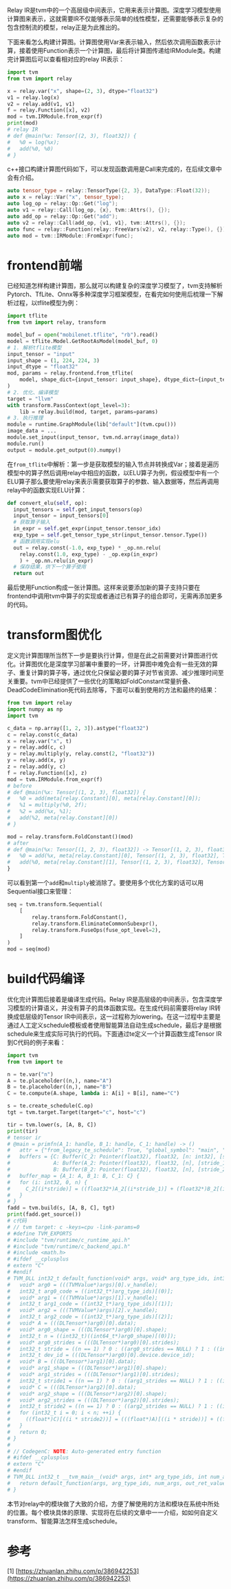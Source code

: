 Relay IR是tvm中的一个高层级中间表示，它用来表示计算图。深度学习模型使用计算图来表示，这就需要IR不仅能够表示简单的线性模型，还需要能够表示复杂的包含控制流的模型，relay正是为此推出的。

下面来看怎么构建计算图。计算图使用Var来表示输入，然后依次调用函数表示计算，接着使用Function表示一个计算图，最后将计算图传递给IRModule类。构建完计算图后可以查看相对应的relay IR表示：

```python
import tvm
from tvm import relay

x = relay.var("x", shape=(2, 3), dtype="float32")
v1 = relay.log(x)
v2 = relay.add(v1, v1)
f = relay.Function([x], v2)
mod = tvm.IRModule.from_expr(f)
print(mod)
# relay IR
# def @main(%x: Tensor[(2, 3), float32]) {
#   %0 = log(%x);
#   add(%0, %0)
# }
```

c++接口构建计算图代码如下，可以发现函数调用是Call来完成的，在后续文章中会有介绍。

```c++
auto tensor_type = relay::TensorType({2, 3}, DataType::Float(32));
auto x = relay::Var("x", tensor_type);
auto log_op = relay::Op::Get("log");
auto v1 = relay::Call(log_op, {x}, tvm::Attrs(), {});
auto add_op = relay::Op::Get("add");
auto v2 = relay::Call(add_op, {v1, v1}, tvm::Attrs(), {});
auto func = relay::Function(relay::FreeVars(v2), v2, relay::Type(), {});
auto mod = tvm::IRModule::FromExpr(func);
```

# frontend前端

已经知道怎样构建计算图，那么就可以构建复杂的深度学习模型了，tvm支持解析Pytorch、TfLite、Onnx等多种深度学习框架模型，在看完如何使用后梳理一下解析过程，以tflite模型为例：

```python
import tflite
from tvm import relay, transform

model_buf = open("mobilenet.tflite", "rb").read()
model = tflite.Model.GetRootAsModel(model_buf, 0)
# 1. 解析tflite模型
input_tensor = "input"
input_shape = (1, 224, 224, 3)
input_dtype = "float32"
mod, params = relay.frontend.from_tflite(
    model, shape_dict={input_tensor: input_shape}, dtype_dict={input_tensor: input_dtype}
)
# 2. 优化、编译模型
target = "llvm"
with transform.PassContext(opt_level=3):
    lib = relay.build(mod, target, params=params)
# 3. 执行推理
module = runtime.GraphModule(lib["default"](tvm.cpu()))
image_data = ...
module.set_input(input_tensor, tvm.nd.array(image_data))
module.run()
output = module.get_output(0).numpy()
```

在`from_tflite`中解析：第一步是获取模型的输入节点并转换成Var；接着是遍历模型中的算子然后调用relay中相应的函数，以ELU算子为例，假设模型中有一个ELU算子那么要使用relay来表示需要获取算子的参数、输入数据等，然后再调用relay中的函数实现ELU计算：

```python
def convert_elu(self, op):
  input_tensors = self.get_input_tensors(op)
  input_tensor = input_tensors[0]
  # 获取算子输入
  in_expr = self.get_expr(input_tensor.tensor_idx)
  exp_type = self.get_tensor_type_str(input_tensor.tensor.Type())
  # 函数调用实现elu
  out = relay.const(-1.0, exp_type) * _op.nn.relu(
    relay.const(1.0, exp_type) - _op.exp(in_expr)
    ) + _op.nn.relu(in_expr)
  # 保存结果，供下一个算子使用
  return out
```

最后使用Function构成一张计算图。这样来说要添加新的算子支持只要在frontend中调用tvm中算子的实现或者通过已有算子的组合即可，无需再添加更多的代码。

# transform图优化

定义完计算图理所当然下一步是要执行计算，但是在此之前需要对计算图进行优化。计算图优化是深度学习部署中重要的一环，计算图中难免会有一些无效的算子、重复计算的算子等，通过优化只保留必要的算子对节省资源、减少推理时间至关重要。tvm中已经提供了一些优化的策略如FoldConstant常量折叠、DeadCodeElimination死代码去除等，下面可以看到使用的方法和最终的结果：

```python
from tvm import relay
import numpy as np
import tvm

c_data = np.array([1, 2, 3]).astype("float32")
c = relay.const(c_data)
x = relay.var("x", t)
y = relay.add(c, c)
y = relay.multiply(y, relay.const(2, "float32"))
y = relay.add(x, y)
z = relay.add(y, c)
f = relay.Function([x], z)
mod = tvm.IRModule.from_expr(f)
# before
# def @main(%x: Tensor[(1, 2, 3), float32]) {
#   %0 = add(meta[relay.Constant][0], meta[relay.Constant][0]);
#   %1 = multiply(%0, 2f);
#   %2 = add(%x, %1);
#   add(%2, meta[relay.Constant][0])
# }

mod = relay.transform.FoldConstant()(mod)
# after
# def @main(%x: Tensor[(1, 2, 3), float32]) -> Tensor[(1, 2, 3), float32] {
#   %0 = add(%x, meta[relay.Constant][0], Tensor[(1, 2, 3), float32], Tensor[(3), float32]);
#   add(%0, meta[relay.Constant][1], Tensor[(1, 2, 3), float32], Tensor[(3), float32])
}
```

可以看到第一个`add`和`multiply`被消除了。要使用多个优化方案的话可以用Sequential接口来管理：

```python
seq = tvm.transform.Sequential(
    [
        relay.transform.FoldConstant(),
        relay.transform.EliminateCommonSubexpr(),
        relay.transform.FuseOps(fuse_opt_level=2),
    ]
)
mod = seq(mod)
```

# build代码编译

优化完计算图后接着是编译生成代码。Relay IR是高层级的中间表示，包含深度学习模型的计算语义，并没有算子的具体函数实现。在生成代码前需要将relay IR转换成低层级的Tensor IR中间表示，这一过程称为lowering。在这一过程中主要是通过人工定义schedule模板或者使用智能算法自动生成schedule，最后才是根据schedule来生成实际可执行的代码。下面通过te定义一个计算函数生成Tensor IR到C代码的例子来看：

```python
import tvm
from tvm import te

n = te.var("n")
A = te.placeholder((n,), name="A")
B = te.placeholder((n,), name="B")
C = te.compute(A.shape, lambda i: A[i] + B[i], name="C")

s = te.create_schedule(C.op)
tgt = tvm.target.Target(target="c", host="c")

tir = tvm.lower(s, [A, B, C])
print(tir)
# tensor ir
# @main = primfn(A_1: handle, B_1: handle, C_1: handle) -> ()
#   attr = {"from_legacy_te_schedule": True, "global_symbol": "main", "tir.noalias": True}
#   buffers = {C: Buffer(C_2: Pointer(float32), float32, [n: int32], [stride: int32], type="auto"),
#              A: Buffer(A_2: Pointer(float32), float32, [n], [stride_1: int32], type="auto"),
#              B: Buffer(B_2: Pointer(float32), float32, [n], [stride_2: int32], type="auto")}
#   buffer_map = {A_1: A, B_1: B, C_1: C} {
#   for (i: int32, 0, n) {
#     C_2[(i*stride)] = ((float32*)A_2[(i*stride_1)] + (float32*)B_2[(i*stride_2)])
#   }
# }
fadd = tvm.build(s, [A, B, C], tgt)
print(fadd.get_source())
# c代码
# // tvm target: c -keys=cpu -link-params=0
# #define TVM_EXPORTS
# #include "tvm/runtime/c_runtime_api.h"
# #include "tvm/runtime/c_backend_api.h"
# #include <math.h>
# #ifdef __cplusplus
# extern "C"
# #endif
# TVM_DLL int32_t default_function(void* args, void* arg_type_ids, int32_t num_args, void* out_ret_value, void* out_ret_tcode, void* resource_handle) {
#   void* arg0 = (((TVMValue*)args)[0].v_handle);
#   int32_t arg0_code = ((int32_t*)arg_type_ids)[(0)];
#   void* arg1 = (((TVMValue*)args)[1].v_handle);
#   int32_t arg1_code = ((int32_t*)arg_type_ids)[(1)];
#   void* arg2 = (((TVMValue*)args)[2].v_handle);
#   int32_t arg2_code = ((int32_t*)arg_type_ids)[(2)];
#   void* A = (((DLTensor*)arg0)[0].data);
#   void* arg0_shape = (((DLTensor*)arg0)[0].shape);
#   int32_t n = ((int32_t)((int64_t*)arg0_shape)[(0)]);
#   void* arg0_strides = (((DLTensor*)arg0)[0].strides);
#   int32_t stride = ((n == 1) ? 0 : ((arg0_strides == NULL) ? 1 : ((int32_t)((int64_t*)arg0_strides)[(0)])));
#   int32_t dev_id = (((DLTensor*)arg0)[0].device.device_id);
#   void* B = (((DLTensor*)arg1)[0].data);
#   void* arg1_shape = (((DLTensor*)arg1)[0].shape);
#   void* arg1_strides = (((DLTensor*)arg1)[0].strides);
#   int32_t stride1 = ((n == 1) ? 0 : ((arg1_strides == NULL) ? 1 : ((int32_t)((int64_t*)arg1_strides)[(0)])));
#   void* C = (((DLTensor*)arg2)[0].data);
#   void* arg2_shape = (((DLTensor*)arg2)[0].shape);
#   void* arg2_strides = (((DLTensor*)arg2)[0].strides);
#   int32_t stride2 = ((n == 1) ? 0 : ((arg2_strides == NULL) ? 1 : ((int32_t)((int64_t*)arg2_strides)[(0)])));
#   for (int32_t i = 0; i < n; ++i) {
#     ((float*)C)[((i * stride2))] = (((float*)A)[((i * stride))] + ((float*)B)[((i * stride1))]);
#   }
#   return 0;
# }
# 
# // CodegenC: NOTE: Auto-generated entry function
# #ifdef __cplusplus
# extern "C"
# #endif
# TVM_DLL int32_t __tvm_main__(void* args, int* arg_type_ids, int num_args, void* out_ret_value, int* out_ret_tcode, void* resource_handle) {
#   return default_function(args, arg_type_ids, num_args, out_ret_value, out_ret_tcode, resource_handle);
# }
```

本节对relay中的模块做了大致的介绍，方便了解使用的方法和模块在系统中所处的位置。每个模块具体的原理、实现将在后续的文章中一一介绍，如如何自定义transform、智能算法怎样生成schedule。

# 参考

[1] [https://zhuanlan.zhihu.com/p/386942253](https://zhuanlan.zhihu.com/p/386942253)
